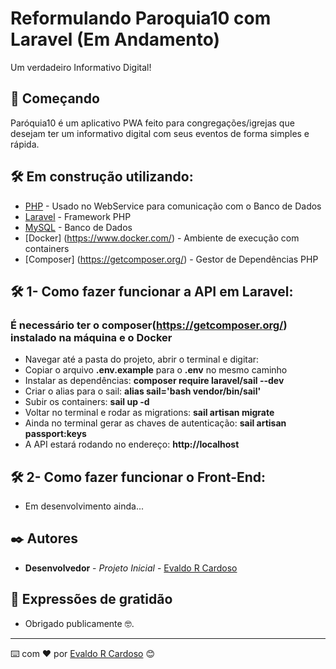 # Reformulando Paroquia10 com Laravel (Em Andamento)

Um verdadeiro Informativo Digital!

## 🚀 Começando

Paróquia10 é um aplicativo PWA feito para congregações/igrejas que desejam ter um informativo digital com seus eventos de forma simples e rápida.

## 🛠️ Em construção utilizando:

* [PHP](https://www.php.net/) - Usado no WebService para comunicação com o Banco de Dados
* [Laravel](https://laravel.com/) - Framework PHP
* [MySQL](https://www.mysql.com/) - Banco de Dados
* [Docker] (https://www.docker.com/) - Ambiente de execução com containers
* [Composer] (https://getcomposer.org/) - Gestor de Dependências PHP

## 🛠️ 1- Como fazer funcionar a API em Laravel:
###  É necessário ter o composer(https://getcomposer.org/) instalado na máquina e o Docker
 * Navegar até a pasta do projeto, abrir o terminal e digitar:
 * Copiar o arquivo **.env.example** para o **.env** no mesmo caminho   
 * Instalar as dependências: **composer require laravel/sail --dev**
 * Criar o alias para o sail: **alias sail='bash vendor/bin/sail'**
 * Subir os containers: **sail up -d**
 * Voltar no terminal e rodar as migrations: **sail artisan migrate**
 * Ainda no terminal gerar as chaves de autenticação: **sail artisan passport:keys**
 * A API estará rodando no endereço: **http://localhost**


## 🛠️ 2- Como fazer funcionar o Front-End:
* Em desenvolvimento ainda...

## ✒️ Autores

* **Desenvolvedor** - *Projeto Inicial* - [Evaldo R Cardoso](https://github.com/evaldorcardoso)

## 🎁 Expressões de gratidão

* Obrigado publicamente 🤓.

---
⌨️ com ❤️ por [Evaldo R Cardoso](https://github.com/evaldorcardoso) 😊




